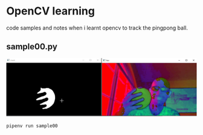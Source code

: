 # OpenCV learning

code samples and notes when i learnt opencv to track the pingpong ball.


## sample00.py

![](./assets/sample00-cover.jpg)

```
pipenv run sample00
```
